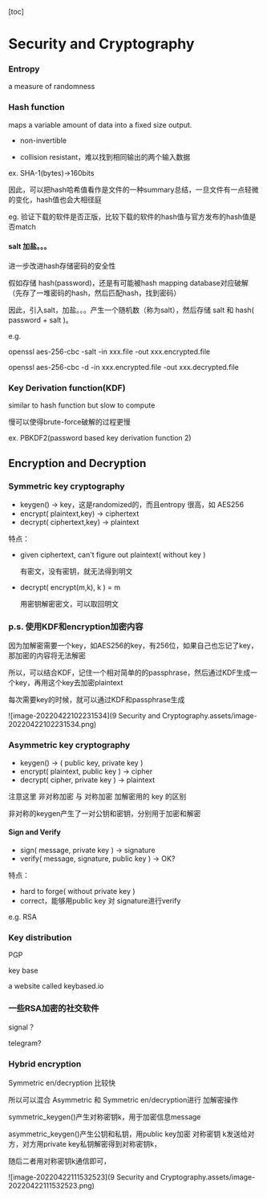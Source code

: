 [toc]



# Security and Cryptography



### Entropy

a measure of randomness



### Hash function

maps a variable amount of data into a fixed size output. 

- non-invertible

- collision resistant，难以找到相同输出的两个输入数据

ex. SHA-1(bytes)->160bits

因此，可以把hash哈希值看作是文件的一种summary总结，一旦文件有一点轻微的变化，hash值也会大相径庭

eg. 验证下载的软件是否正版，比较下载的软件的hash值与官方发布的hash值是否match



#### salt 加盐。。。

进一步改进hash存储密码的安全性

假如存储 hash(password)，还是有可能被hash mapping database对应破解（先存了一堆密码的hash，然后匹配hash，找到密码）

因此，引入salt，加盐。。。产生一个随机数（称为salt），然后存储 salt 和 hash( password + salt )。



e.g.

openssl aes-256-cbc -salt -in xxx.file -out xxx.encrypted.file 

openssl aes-256-cbc -d -in xxx.encrypted.file -out xxx.decrypted.file







### Key Derivation function(KDF)

similar to hash function but slow to compute

慢可以使得brute-force破解的过程更慢

ex. PBKDF2(password based key derivation function 2)





## Encryption and Decryption

### Symmetric key cryptography

- keygen() -> key，这是randomized的，而且entropy 很高，如 AES256
- encrypt( plaintext,key) -> ciphertext
- decrypt( ciphertext,key) -> plaintext

特点：

- given ciphertext, can't figure out plaintext( without key )

  有密文，没有密钥，就无法得到明文

- decrypt( encrypt(m,k), k ) = m

  用密钥解密密文，可以取回明文



### p.s. 使用KDF和encryption加密内容

因为加解密需要一个key，如AES256的key，有256位，如果自己也忘记了key，那加密的内容将无法解密

所以，可以结合KDF，记住一个相对简单的的passphrase，然后通过KDF生成一个key，再用这个key去加密plaintext

每次需要key的时候，就可以通过KDF和passphrase生成

![image-20220422102231534](9 Security and Cryptography.assets/image-20220422102231534.png)





### Asymmetric key cryptography

- keygen() -> ( public key, private key )
- encrypt( plaintext, public key ) -> cipher
- decrypt( cipher, private key ) -> plaintext

注意这里 非对称加密 与 对称加密 加解密用的 key 的区别

非对称的keygen产生了一对公钥和密钥，分别用于加密和解密



#### Sign and Verify 

- sign( message, private key ) -> signature
- verify( message, signature, public key ) -> OK?

特点：

- hard to forge( without private key )
- correct，能够用public key 对 signature进行verify



e.g. RSA



### Key distribution

PGP

key base

a website called keybased.io



### 一些RSA加密的社交软件

signal？

telegram?





### Hybrid encryption

Symmetric en/decryption 比较快

所以可以混合 Asymmetric 和 Symmetric en/decryption进行 加解密操作



symmetric_keygen()产生对称密钥k，用于加密信息message

asymmetric_keygen()产生公钥和私钥，用public key加密 对称密钥 k发送给对方，对方用private key私钥解密得到对称密钥k，

随后二者用对称密钥k通信即可，

 ![image-20220422111532523](9 Security and Cryptography.assets/image-20220422111532523.png)
